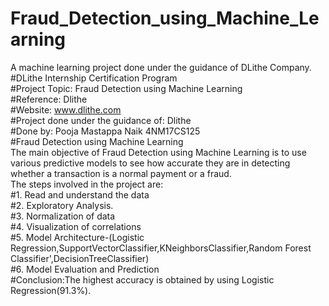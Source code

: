 # Fraud_Detection_using_Machine_Learning
A machine learning project done under the guidance of DLithe Company.
#DLithe Internship Certification Program
</br>#Project Topic:
Fraud Detection using Machine Learning
</br>#Reference:
Dlithe
</br>#Website:
www.dlithe.com
</br>#Project done under the guidance of:
Dlithe
</br>#Done by:
Pooja Mastappa Naik 4NM17CS125</br>
#Fraud Detection using Machine Learning
</br>The main objective of Fraud Detection using Machine Learning is to use various predictive models to see how accurate they are in detecting whether a transaction is a normal payment or a fraud.
</br>The steps involved in the project are:
</br>
#1. Read and understand the data
</br>#2. Exploratory Analysis.
</br>#3. Normalization of data
</br>#4. Visualization of correlations
</br>#5. Model Architecture-(Logistic Regression,SupportVectorClassifier,KNeighborsClassifier,Random Forest Classifier',DecisionTreeClassifier)
</br>#6. Model Evaluation and Prediction</br>
#Conclusion:The highest accuracy is obtained by using Logistic Regression(91.3%).

